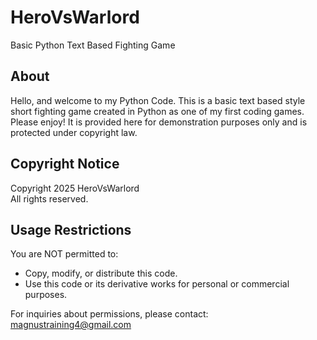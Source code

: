 # HeroVsWarlord
Basic Python Text Based Fighting Game 

## About
Hello, and welcome to my Python Code. 
This is a basic text based style short fighting game created in Python as one of my first coding games. Please enjoy!
It is provided here for demonstration purposes only and is protected under copyright law.  

## Copyright Notice
Copyright 2025 HeroVsWarlord  
All rights reserved.  

## Usage Restrictions
You are NOT permitted to:
- Copy, modify, or distribute this code.
- Use this code or its derivative works for personal or commercial purposes.

For inquiries about permissions, please contact: magnustraining4@gmail.com
